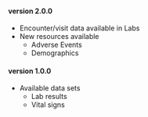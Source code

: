 #### version 2.0.0 


- Encounter/visit data available in Labs
- New resources available 
    - Adverse Events 
    - Demographics

#### version 1.0.0

- Available data sets
    - Lab results
    - Vital signs